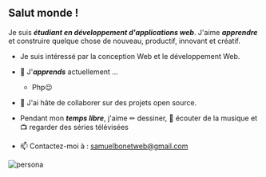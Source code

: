## Salut monde !

Je suis ***étudiant en développement d'applications web***. J'aime ***apprendre*** et construire quelque chose de nouveau, productif, innovant et créatif.
* Je suis intéressé par la conception Web et le développement Web.
- 🌱 J'***apprends*** actuellement ...
  - Php😉
  
- 👯 J'ai hâte de collaborer sur des projets open source.
- Pendant mon ***temps libre***, j'aime ✏ dessiner, 🎵 écouter de la musique et ​📺​ regarder des séries télévisées
- 📫 Contactez-moi à : <a href="samuelbonetweb@gmail.com"> samuelbonetweb@gmail.com</a>

![persona](https://static.habbo-happy.net/img/articles/13ae09_frankhabbo.gif)

<br/>  




